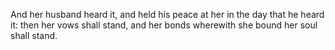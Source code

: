 And her husband heard it, and held his peace at her in the day that he heard it: then her vows shall stand, and her bonds wherewith she bound her soul shall stand.
